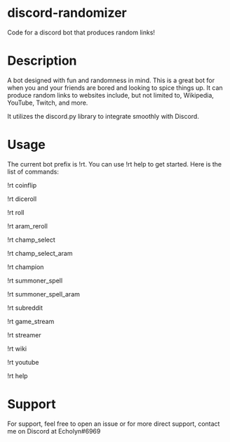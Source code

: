 # discord-randomizer
Code for a discord bot that produces random links!

# Description
A bot designed with fun and randomness in mind. This is a great bot for when you and your friends are bored and looking to spice things up. It can produce random links to websites include, but not limited to, Wikipedia, YouTube, Twitch, and more.

It utilizes the discord.py library to integrate smoothly with Discord.

# Usage
The current bot prefix is !rt. You can use !rt help to get started. Here is the list of commands:

  !rt coinflip              
  
  !rt diceroll              
  
  !rt roll                  
  
  !rt aram_reroll           
  
  !rt champ_select          
  
  !rt champ_select_aram     
  
  !rt champion              
  
  !rt summoner_spell        
  
  !rt summoner_spell_aram   
  
  !rt subreddit             

  !rt game_stream <game>    
  
  !rt streamer              

  !rt wiki                  

  !rt youtube               

  !rt help                  
  
# Support
For support, feel free to open an issue or for more direct support, contact me on Discord at Echolyn#6969
